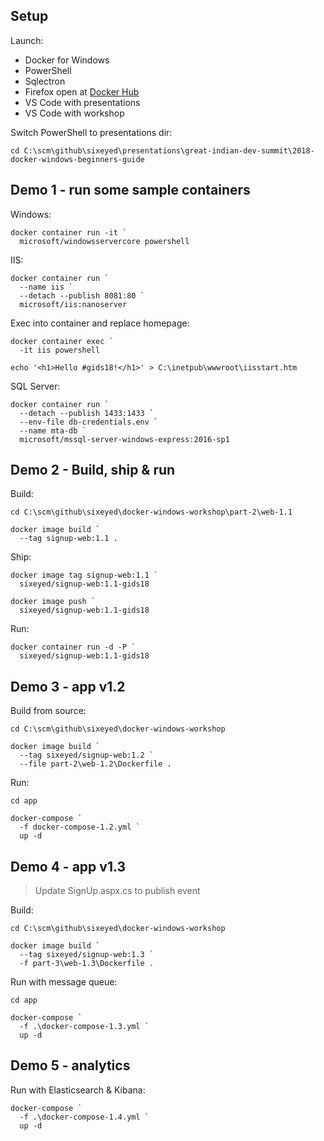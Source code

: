 ## Setup

Launch:

- Docker for Windows
- PowerShell
- Sqlectron
- Firefox open at [Docker Hub](https://hub.docker.com/r/sixeyed/signup-web/)
- VS Code with presentations
- VS Code with workshop

Switch PowerShell to presentations dir:

```
cd C:\scm\github\sixeyed\presentations\great-indian-dev-summit\2018-docker-windows-beginners-guide
```

## Demo 1 - run some sample containers

Windows:

```
docker container run -it `
  microsoft/windowsservercore powershell
```

IIS:

```
docker container run `
  --name iis `
  --detach --publish 8081:80 `
  microsoft/iis:nanoserver
```

Exec into container and replace homepage:

```
docker container exec `
  -it iis powershell

echo '<h1>Hello #gids18!</h1>' > C:\inetpub\wwwroot\iisstart.htm
```


SQL Server:

```
docker container run `
  --detach --publish 1433:1433 `
  --env-file db-credentials.env `
  --name mta-db `
  microsoft/mssql-server-windows-express:2016-sp1
```

## Demo 2 - Build, ship & run

Build:

```
cd C:\scm\github\sixeyed\docker-windows-workshop\part-2\web-1.1

docker image build `
  --tag signup-web:1.1 .
```

Ship:

```
docker image tag signup-web:1.1 `
  sixeyed/signup-web:1.1-gids18

docker image push `
  sixeyed/signup-web:1.1-gids18
```

Run:

```
docker container run -d -P `
  sixeyed/signup-web:1.1-gids18
```

## Demo 3 - app v1.2

Build from source:

```
cd C:\scm\github\sixeyed\docker-windows-workshop

docker image build `
  --tag sixeyed/signup-web:1.2 `
  --file part-2\web-1.2\Dockerfile .
```

Run:

```
cd app

docker-compose `
  -f docker-compose-1.2.yml `
  up -d 
```

## Demo 4 - app v1.3

> Update SignUp.aspx.cs to publish event

Build:

```
cd C:\scm\github\sixeyed\docker-windows-workshop

docker image build `
  --tag sixeyed/signup-web:1.3 `
  -f part-3\web-1.3\Dockerfile .
```

Run with message queue:

```
cd app

docker-compose `
  -f .\docker-compose-1.3.yml `
  up -d
```

## Demo 5 - analytics

Run with Elasticsearch & Kibana:

```
docker-compose `
  -f .\docker-compose-1.4.yml `
  up -d
```